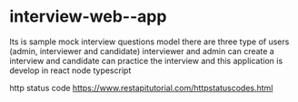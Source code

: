 # interview-web--app
Its is sample mock interview questions model there are three type of users (admin, interviewer and candidate) interviewer and admin can create a interview and candidate can practice the interview and this application is develop in react node typescript

http status code [https://www.restapitutorial.com/httpstatuscodes.html
](https://en.wikipedia.org/wiki/List_of_HTTP_status_codes)
